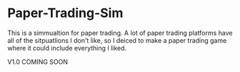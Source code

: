# Paper-Trading-Sim

This is a simmualtion for paper trading. A lot of paper trading platforms have all of the sitpuatlions I don't like,
so I deiced to make a paper trading game where it could include everything I liked. 

V1.0 COMING SOON
